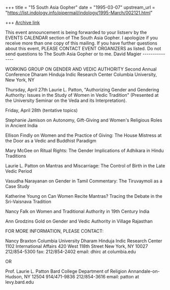 +++
title = "15 South Asia Gopher"
date = "1995-03-07"
upstream_url = "https://list.indology.info/pipermail/indology/1995-March/002121.html"

+++
[Archive link](https://list.indology.info/pipermail/indology/1995-March/002121.html)

This event announcement is being forwarded to your listserv by the
EVENTS CALENDAR section of The South Asia Gopher. I apologize if you
receive more than one copy of this mailing. If you have further
questions about this event, PLEASE CONTACT EVENT ORGANIZERS as listed.
Do not send questions to The South Asia Gopher or to me.    David Magier
                ---------------

WORKING GROUP ON GENDER AND VEDIC AUTHORITY
Second Annual Conference
Dharam Hinduja Indic Research Center
Columbia University, New York, NY

Thursday, April 27th
Laurie L. Patton, "Authorizing Gender and Gendering Authority: Issues in 
the Study of Women in Vedic Tradition"  (Presented at the University 
Seminar on the Veda and its Interpretation).

Friday, April 28th
(tentative topics)

Stephanie Jamison on Autonomy, Gift-Giving and Women's Religious Roles in 
Ancient India

Ellison Findly on Women and the Practice of Giving: The House Mistress at 
the Door as a Vedic and Buddhist Paradigm

Mary McGee on Ritual Rights: The Gender Implications of Adhikara in Hindu 
Traditions

Laurie L. Patton on Mantras and Miscarriage: The Control of Birth in the 
Late Vedic Period

Vasudha Narayanan on Gender in Tamil Commentary: The Tiruvaymoli as a 
Case Study

Katherine Young on Can Women Recite Mantras? Tracing the Debate in the 
Sri-Vaisnava Tradition

Nancy Falk on Women and Traditional Authority in 19th Century India

Ann Grodzins Gold on Gender and Vedic Authority in Village Rajasthan

FOR MORE INFORMATION, PLEASE CONTACT:

Nancy Braxton
Columbia University
Dharam Hinduja Indic Research Center
1102 International Affairs
420 West 118th Street
New York, NY 10027
212/854-5300
fax: 212/854-2402
email: dhirc at columbia.edu

OR

Prof. Laurie L. Patton
Bard College
Department of Religion
Annandale-on-Hudson, NY 12504
914/471-9836
212/854-3616
email: patton at levy.bard.edu









